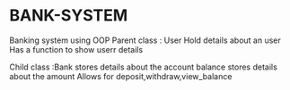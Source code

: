 # BANK-SYSTEM
Banking system using OOP
Parent class : User
Hold details about an user
Has a function to show userr details

Child class :Bank
stores details about the account balance
stores details about the amount
Allows for deposit,withdraw,view_balance 
